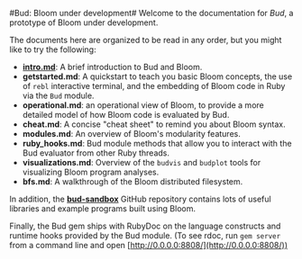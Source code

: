 #Bud: Bloom under development#
Welcome to the documentation for *Bud*, a prototype of Bloom under development.

The documents here are organized to be read in any order, but you might like to try the following:

* **[intro.md](intro.md)**: A brief introduction to Bud and Bloom.
* **getstarted.md**: A quickstart to teach you basic Bloom concepts, the use of
  `rebl` interactive terminal, and the embedding of Bloom code in Ruby via the
  `Bud` module.
* **operational.md**: an operational view of Bloom, to provide a more detailed
  model of how Bloom code is evaluated by Bud.
* **cheat.md**: A concise "cheat sheet" to remind you about Bloom syntax.
* **modules.md**: An overview of Bloom's modularity features.
* **ruby_hooks.md**: Bud module methods that allow you to interact with the Bud
  evaluator from other Ruby threads.
* **visualizations.md**: Overview of the `budvis` and `budplot` tools for
  visualizing Bloom program analyses.
* **bfs.md**:  A walkthrough of the Bloom distributed filesystem.

In addition, the **[bud-sandbox](http://github.com/bloom-lang/bud-sandbox)**
GitHub repository contains lots of useful libraries and example programs built
using Bloom.

Finally, the Bud gem ships with RubyDoc on the language constructs and runtime
hooks provided by the Bud module.  (To see rdoc, run `gem server` from a command
line and open [http://0.0.0.0:8808/](http://0.0.0.0:8808/))
